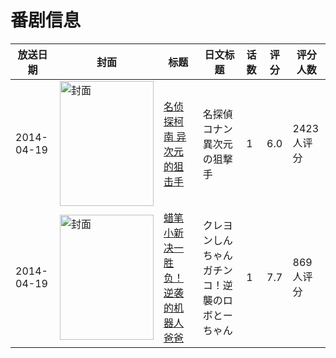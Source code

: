 # 番剧信息

|放送日期|封面|标题|日文标题|话数|评分|评分人数|
|---|---|---|---|---|---|---|
|2014-04-19|<img src="https://lain.bgm.tv/pic/cover/c/0b/5b/89279_34AY4.jpg" alt="封面" style="width:150px;height:200px;object-fit:cover;">|[名侦探柯南 异次元的狙击手](https://bangumi.tv/subject/89279)|名探偵コナン 異次元の狙撃手|1|6.0|2423人评分|
|2014-04-19|<img src="https://lain.bgm.tv/pic/cover/c/f7/61/92412_byHBI.jpg" alt="封面" style="width:150px;height:200px;object-fit:cover;">|[蜡笔小新 决一胜负！逆袭的机器人爸爸](https://bangumi.tv/subject/92412)|クレヨンしんちゃん ガチンコ！逆襲のロボとーちゃん|1|7.7|869人评分|
